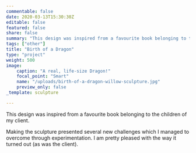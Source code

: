 ```yaml
---
commentable: false
date: 2020-03-13T15:30:30Z
editable: false
featured: false
share: false
summary: "This design was inspired from a favourite book belonging to the children of my client."
tags: ["other"]
title: "Birth of a Dragon"
type: "project"
weight: 500
image: 
    caption: "A real, life-size Dragon!"
    focal_point: "Smart"
    name: "/uploads/birth-of-a-dragon-willow-sculpture.jpg"
    preview_only: false
_template: sculpture

---
```

This design was inspired from a favourite book belonging to the children of my client.

Making the sculpture presented several new challenges which I managed to overcome through experimentation. I am pretty pleased with the way it turned out (as was the client).
